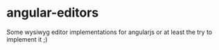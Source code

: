 angular-editors
===============

Some wysiwyg editor implementations for angularjs or at least the try to implement it ;)